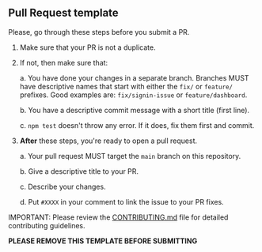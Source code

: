 ## Pull Request template
Please, go through these steps before you submit a PR.

1. Make sure that your PR is not a duplicate.
2. If not, then make sure that:

    a. You have done your changes in a separate branch. Branches MUST have descriptive names that start with either the `fix/` or `feature/` prefixes. Good examples are: `fix/signin-issue` or `feature/dashboard`.

    b. You have a descriptive commit message with a short title (first line).

    c. `npm test` doesn't throw any error. If it does, fix them first and commit.

3. **After** these steps, you're ready to open a pull request.

    a. Your pull request MUST target the `main` branch on this repository.

    b. Give a descriptive title to your PR.

    c. Describe your changes.

    d. Put `#XXXX` in your comment to link the issue to your PR fixes.

IMPORTANT: Please review the [CONTRIBUTING.md](../CONTRIBUTING.md) file for detailed contributing guidelines.

**PLEASE REMOVE THIS TEMPLATE BEFORE SUBMITTING**

